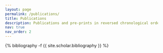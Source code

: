 ```yaml
---
layout: page
permalink: /publications/
title: Publications
description: Publications and pre-prints in reversed chronological order. 
nav: true
nav_order: 2
---
```

<!-- _pages/publications.md -->
<div class="publications">

{% bibliography -f {{ site.scholar.bibliography }} %}

</div>
